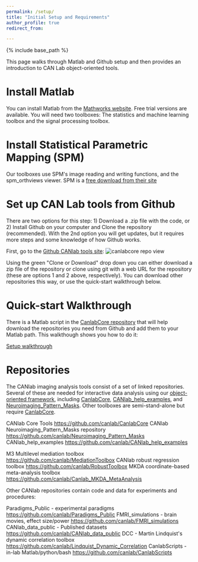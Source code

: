 ```yaml
---
permalink: /setup/
title: "Initial Setup and Requirements"
author_profile: true
redirect_from:

---
```

{% include base_path %}

This page walks through Matlab and Github setup and then provides an introduction to CAN Lab object-oriented tools.

Install Matlab
======
You can install Matlab from the [Mathworks website](https://www.mathworks.com/). Free trial versions are available. You will need two toolboxes: The statistics and machine learning toolbox and the signal processing toolbox.  

Install Statistical Parametric Mapping (SPM)
======
Our toolboxes use SPM's image reading and writing functions, and the spm_orthviews viewer. SPM is a [free download from their site](https://www.fil.ion.ucl.ac.uk/spm/)

Set up CAN Lab tools from Github
======
There are two options for this step: 1) Download a .zip file with the code, or 2) Install Github on your computer and Clone
the repository (recommended).  With the 2nd option you will get updates, but it requires more steps and some knowledge of how Github works.

First, go to the [Github CANlab tools site](https://github.com/canlab/CanlabCore):
![canlabcore repo view](/docs/images/canlabcore.png)

Using the green "Clone or Download" drop down you can either download a zip file of the repository or clone using git with
a web URL for the repository (these are options 1 and 2 above, respectively). You can download other repositories this way, or use the quick-start walkthrough below.

Quick-start Walkthrough
======
There is a Matlab script in the [CanlabCore repository](https://github.com/canlab/CanlabCore) that will help download the repositories you need from Github and add them to your Matlab path.  This walkthough shows you how to do it:

[Setup walkthrough](/canlab_help_1_installing_tools.html)


Repositories
======
The CANlab imaging analysis tools consist of a set of linked repositories. Several of these are needed for interactive data analysis using our [object-oriented framework](/objectoriented/), including [CanlabCore](https://github.com/canlab/CanlabCore), [CANlab_help_examples](https://github.com/canlab/CANlab_help_examples), and [Neuroimaging_Pattern_Masks](https://github.com/canlab/Neuroimaging_Pattern_Masks).
Other toolboxes are semi-stand-alone but require [CanlabCore](https://github.com/canlab/CanlabCore).

CANlab Core Tools                             https://github.com/canlab/CanlabCore
CANlab Neuroimaging_Pattern_Masks repository  https://github.com/canlab/Neuroimaging_Pattern_Masks
CANlab_help_examples                          https://github.com/canlab/CANlab_help_examples

M3 Multilevel mediation toolbox               https://github.com/canlab/MediationToolbox
CANlab robust regression toolbox              https://github.com/canlab/RobustToolbox
MKDA coordinate-based meta-analysis toolbox   https://github.com/canlab/Canlab_MKDA_MetaAnalysis

Other CANlab repositories contain code and data for experiments and procedures:

Paradigms_Public - experimental paradigms     https://github.com/canlab/Paradigms_Public
FMRI_simulations - brain movies, effect size/power https://github.com/canlab/FMRI_simulations
CANlab_data_public - Published datasets       https://github.com/canlab/CANlab_data_public
DCC - Martin Lindquist's dynamic correlation toolbox  https://github.com/canlab/Lindquist_Dynamic_Correlation
CanlabScripts - in-lab Matlab/python/bash     https://github.com/canlab/CanlabScripts
